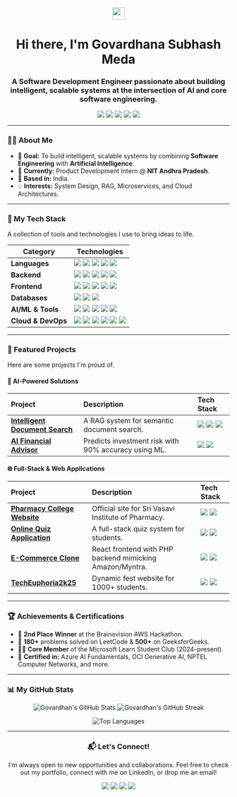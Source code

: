 <div align="center">
  <img src="https://media.giphy.com/media/hvRJCLFzcasrR4ia7z/giphy.gif" width="28">
  <h1 align="center">Hi there, I'm Govardhana Subhash Meda</h1>
  <h3 align="center"> A Software Development Engineer passionate about building intelligent, scalable systems at the intersection of AI and core software engineering.</h3>
</div>

<p align="center">
  <!-- ⬅️ Add your portfolio link here -->
  <a href="https://your-portfolio-website.com"><img src="https://img.shields.io/badge/My_Portfolio-8A2BE2?style=for-the-badge&logo=read-the-docs&logoColor=white"/></a>
  <a href="https://www.linkedin.com/in/govardhana-subhash-9392676529k/"><img src="https://img.shields.io/badge/LinkedIn-0077B5?style=for-the-badge&logo=linkedin&logoColor=white"/></a>
  <a href="mailto:govardhanasubhashmeda@gmail.com"><img src="https://img.shields.io/badge/Gmail-D14836?style=for-the-badge&logo=gmail&logoColor=white"/></a>
  <a href="https://leetcode.com/u/YOUR_LEETCODE_USERNAME/"><img src="https://img.shields.io/badge/LeetCode-FFA116?style=for-the-badge&logo=LeetCode&logoColor=black"/></a>
  <a href="https://www.geeksforgeeks.org/user/YOUR_GFG_USERNAME/"><img src="https://img.shields.io/badge/GeeksforGeeks-298D46?style=for-the-badge&logo=geeksforgeeks&logoColor=white"/></a>
</p>

---

### 👨‍💻 About Me

- 🎯 **Goal:** To build intelligent, scalable systems by combining **Software Engineering** with **Artificial Intelligence**.
- 💼 **Currently:** Product Development Intern @ **NIT Andhra Pradesh**.
- 📍 **Based in:** India.
- 💡 **Interests:** System Design, RAG, Microservices, and Cloud Architectures.

---

### 🚀 My Tech Stack

A collection of tools and technologies I use to bring ideas to life.

| Category           | Technologies                                                                                                                                                                                                                                                              |
|--------------------|---------------------------------------------------------------------------------------------------------------------------------------------------------------------------------------------------------------------------------------------------------------------------|
| **Languages**      | <img src="https://img.shields.io/badge/Java-ED8B00?style=for-the-badge&logo=openjdk&logoColor=white"> <img src="https://img.shields.io/badge/Python-3776AB?style=for-the-badge&logo=python&logoColor=white"> <img src="https://img.shields.io/badge/C++-00599C?style=for-the-badge&logo=c%2B%2B&logoColor=white"> <img src="https://img.shields.io/badge/SQL-4479A1?style=for-the-badge&logo=postgresql&logoColor=white"> <img src="https://img.shields.io/badge/PHP-777BB4?style=for-the-badge&logo=php&logoColor=white">                                                                |
| **Backend**        | <img src="https://img.shields.io/badge/Spring_Boot-6DB33F?style=for-the-badge&logo=spring-boot&logoColor=white"> <img src="https://img.shields.io/badge/Django-092E20?style=for-the-badge&logo=django&logoColor=white"> <img src="https://img.shields.io/badge/Flask-000000?style=for-the-badge&logo=flask&logoColor=white"> <img src="https://img.shields.io/badge/Microservices-525252?style=for-the-badge&logo=redhat&logoColor=white"> <img src="https://img.shields.io/badge/REST_APIs-0277BD?style=for-the-badge&logo=swagger&logoColor=white"> |
| **Frontend**       | <img src="https://img.shields.io/badge/React-61DAFB?style=for-the-badge&logo=react&logoColor=black"> <img src="https://img.shields.io/badge/JavaScript-F7DF1E?style=for-the-badge&logo=javascript&logoColor=black"> <img src="https://img.shields.io/badge/HTML5-E34F26?style=for-the-badge&logo=html5&logoColor=white"> <img src="https://img.shields.io/badge/CSS3-1572B6?style=for-the-badge&logo=css3&logoColor=white"> <img src="https://img.shields.io/badge/Bootstrap-7952B3?style=for-the-badge&logo=bootstrap&logoColor=white"> |
| **Databases**      | <img src="https://img.shields.io/badge/PostgreSQL-4169E1?style=for-the-badge&logo=postgresql&logoColor=white"> <img src="https://img.shields.io/badge/MySQL-4479A1?style=for-the-badge&logo=mysql&logoColor=white"> <img src="https://img.shields.io/badge/MongoDB-47A248?style=for-the-badge&logo=mongodb&logoColor=white">                                                                                                                                                                                                                                                        |
| **AI/ML & Tools**  | <img src="https://img.shields.io/badge/scikit--learn-F7931E?style=for-the-badge&logo=scikit-learn&logoColor=white"> <img src="https://img.shields.io/badge/OpenAI-412991?style=for-the-badge&logo=openai&logoColor=white"> <img src="https://img.shields.io/badge/Pinecone-3B77F4?style=for-the-badge&logo=pinecone&logoColor=white"> <img src="https://img.shields.io/badge/FAISS-4A90E2?style=for-the-badge&logo=facebook&logoColor=white"> <img src="https://img.shields.io/badge/Generative_AI-8A2BE2?style=for-the-badge&logo=google-gemini&logoColor=white">                               |
| **Cloud & DevOps** | <img src="https://img.shields.io/badge/Amazon_AWS-232F3E?style=for-the-badge&logo=amazon-aws&logoColor=white"> <img src="https://img.shields.io/badge/Docker-2496ED?style=for-the-badge&logo=docker&logoColor=white"> <img src="https://img.shields.io/badge/Postman-FF6C37?style=for-the-badge&logo=postman&logoColor=white"> <img src="https://img.shields.io/badge/GitHub-181717?style=for-the-badge&logo=github&logoColor=white"> <img src="https://img.shields.io/badge/Git-F05032?style=for-the-badge&logo=git&logoColor=white"> <img src="https://img.shields.io/badge/Linux-FCC624?style=for-the-badge&logo=linux&logoColor=black"> |

---

### 🌟 Featured Projects

Here are some projects I'm proud of.

#### 🧠 AI-Powered Solutions
| Project | Description | Tech Stack |
| :--- | :--- | :--- |
| **[Intelligent Document Search](https://github.com/Govardhan-subhash/IntellDocSearch)** | A RAG system for semantic document search. | <img src="https://img.shields.io/badge/Spring_Boot-6DB33F?style=flat&logo=spring-boot&logoColor=white"> <img src="https://img.shields.io/badge/Python-3776AB?style=flat&logo=python&logoColor=white"> <img src="https://img.shields.io/badge/Pinecone-3B77F4?style=flat&logo=pinecone&logoColor=white"> |
| **[AI Financial Advisor](https://github.com/Govardhan-subhash/AI-financial_Advisory)** | Predicts investment risk with 90% accuracy using ML. | <img src="https://img.shields.io/badge/Flask-000000?style=flat&logo=flask&logoColor=white"> <img src="https://img.shields.io/badge/scikit--learn-F7931E?style=flat&logo=scikit-learn&logoColor=white"> |

#### 🌐 Full-Stack & Web Applications
| Project | Description | Tech Stack |
| :--- | :--- | :--- |
| **[Pharmacy College Website](https://svips.ac.in)** | Official site for Sri Vasavi Institute of Pharmacy. | <img src="https://img.shields.io/badge/React-61DAFB?style=flat&logo=react&logoColor=black"> <img src="https://img.shields.io/badge/PHP-777BB4?style=flat&logo=php&logoColor=white"> |
| **[Online Quiz Application](https://github.com/Govardhan-subhash/onlinequizapplication)** | A full-stack quiz system for students. | <img src="https://img.shields.io/badge/Spring_Boot-6DB33F?style=flat&logo=spring-boot&logoColor=white"> <img src="https://img.shields.io/badge/PostgreSQL-4169E1?style=flat&logo=postgresql&logoColor=white"> |
| **[E-Commerce Clone](https://github.com/Govardhan-subhash/React-e-Commerce)** | React frontend with PHP backend mimicking Amazon/Myntra. | <img src="https://img.shields.io/badge/React-61DAFB?style=flat&logo=react&logoColor=black"> <img src="https://img.shields.io/badge/PHP-777BB4?style=flat&logo=php&logoColor=white"> |
| **[TechEuphoria2k25](https://github.com/Govardhan-subhash/TechEuphoria2k25)** | Dynamic fest website for 1000+ students. | <img src="https://img.shields.io/badge/JavaScript-F7DF1E?style=flat&logo=javascript&logoColor=black"> <img src="https://img.shields.io/badge/Bootstrap-7952B3?style=flat&logo=bootstrap&logoColor=white"> |

---

### 🏆 Achievements & Certifications

- 🥈 **2nd Place Winner** at the Brainovision AWS Hackathon.
- 🧩 **180+** problems solved on LeetCode & **500+** on GeeksforGeeks.
- 👨‍🏫 **Core Member** of the Microsoft Learn Student Club (2024–present).
- 📜 **Certified in:** Azure AI Fundamentals, OCI Generative AI, NPTEL Computer Networks, and more.

---

### 📊 My GitHub Stats

<p align="center">
  <img src="https://github-readme-stats.vercel.app/api?username=Govardhan-subhash&show_icons=true&theme=tokyonight&hide_border=true&include_all_commits=true&count_private=true" alt="Govardhan's GitHub Stats" />
  <img src="https://github-readme-streak-stats.herokuapp.com/?user=Govardhan-subhash&theme=tokyonight&hide_border=true" alt="Govardhan's GitHub Streak" />
</p>

<p align="center">
  <img src="https://github-readme-stats.vercel.app/api/top-langs/?username=Govardhan-subhash&layout=compact&theme=tokyonight&hide_border=true" alt="Top Languages" />
</p>

---
<div align="center">
<h3>📬 Let's Connect!</h3>
<p>I'm always open to new opportunities and collaborations. Feel free to check out my portfolio, connect with me on LinkedIn, or drop me an email!</p>
<p>
  <!-- ⬅️ Add your portfolio link here -->
  <a href="https://your-portfolio-website.com"><img src="https://img.shields.io/badge/My_Portfolio-8A2BE2?style=for-the-badge&logo=read-the-docs&logoColor=white"/></a>
  <a href="https://www.linkedin.com/in/govardhana-subhash-9392676529k/"><img src="https://img.shields.io/badge/LinkedIn-0077B5?style=for-the-badge&logo=linkedin&logoColor=white"/></a>
  <a href="mailto:govardhanasubhashmeda@gmail.com"><img src="https://img.shields.io/badge/Gmail-D14836?style=for-the-badge&logo=gmail&logoColor=white"/></a>
  <a href="https://github.com/Govardhan-subhash"><img src="https://img.shields.io/badge/GitHub-181717?style=for-the-badge&logo=github&logoColor=white"/></a>
</p>
</div>
